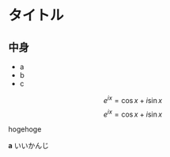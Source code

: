 # タイトル
## 中身
- a
- b
- c

$$ e^{i x} = \cos{x} + i \sin{x} $$
$$ e^{i x} = \cos{x} + i \sin{x} $$

hogehoge

**a** いいかんじ 